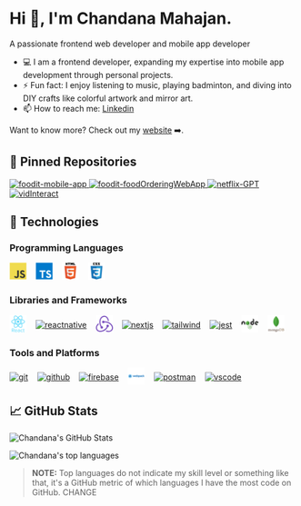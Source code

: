 # Hi 👋, I'm Chandana Mahajan.

A passionate frontend web developer and mobile app developer

- 💻 I am a frontend developer, expanding my expertise into mobile app development through personal projects.
- ⚡ Fun fact: I enjoy listening to music, playing badminton, and diving into DIY crafts like colorful artwork and mirror art.
- 📫 How to reach me: [Linkedin](linkedin.com/in/chandana-mahajan-509b25186)

Want to know more? Check out my [website](https://chandanamahajan.netlify.app/) ➡️.

## 📌 Pinned Repositories

<div>
  <a href="https://github.com/chandana105/foodit-mobile-app" target="_blank">
     <img src="https://github-readme-stats.vercel.app/api/pin/?username=chandana105&repo=foodit-mobile-app&theme=dracula" alt="foodit-mobile-app" />
   </a>  
   <a href="https://github.com/chandana105/foodit-foodOrderingWebApp" target="_blank">
     <img src="https://github-readme-stats.vercel.app/api/pin/?username=chandana105&repo=foodit-foodOrderingWebApp&theme=dracula" alt="foodit-foodOrderingWebApp" />
   </a>  
  <a href="https://github.com/chandana105/netflix-GPT" target="_blank">
  <img src="https://github-readme-stats.vercel.app/api/pin/?username=chandana105&repo=netflix-GPT&theme=dracula" alt="netflix-GPT" />
</a>
  <a href="https://github.com/chandana105/vidInteract" target="_blank">
  <img src="https://github-readme-stats.vercel.app/api/pin/?username=chandana105&repo=vidInteract&theme=dracula" alt="vidInteract" />
</a>

</div>

## 🧰 Technologies

<!-- Programming Languages -->

### Programming Languages

<div style="display: flex; flex-wrap: wrap; gap: 16px; align-items: center;">
  <span style="display: flex; align-items: center;">
    <a href="https://developer.mozilla.org/en-US/docs/Web/JavaScript" target="_blank" rel="noreferrer" > 
      <img src="https://raw.githubusercontent.com/devicons/devicon/master/icons/javascript/javascript-original.svg" alt="javascript" width="30" height="30"/>
    </a>
  </span>
  <span style="display: flex; align-items: center;">
    <a href="https://www.typescriptlang.org/" target="_blank" rel="noreferrer"> 
      <img src="https://raw.githubusercontent.com/devicons/devicon/master/icons/typescript/typescript-original.svg" alt="typescript" width="30" height="30"/> 
    </a> 
  </span>
  <span style="display: flex; align-items: center;">
    <a href="https://developer.mozilla.org/en-US/docs/Glossary/HTML5" target="_blank" rel="noreferrer"> 
      <img src="https://raw.githubusercontent.com/devicons/devicon/master/icons/html5/html5-original-wordmark.svg" alt="html5" width="30" height="30"/> 
    </a> 
  </span>
  <span style="display: flex; align-items: center;">
    <a href="https://www.w3schools.com/css/" target="_blank" rel="noreferrer"> 
      <img src="https://raw.githubusercontent.com/devicons/devicon/master/icons/css3/css3-original-wordmark.svg" alt="css3" width="30" height="30"/> 
    </a> 
  </span>
</div>

<!-- Languages and Frameworks -->

### Libraries and Frameworks

<div style="display: flex; align-items: center; flex-wrap: wrap; gap: 16px;">
  <span style="display: flex; align-items: center;">
    <a href="https://reactjs.org/" target="_blank" rel="noreferrer"> 
      <img src="https://raw.githubusercontent.com/devicons/devicon/master/icons/react/react-original-wordmark.svg" alt="react" width="30" height="30"/> 
    </a> 
  </span>
  <span style="display: flex; align-items: center;">
    <a href="https://reactnative.dev/" target="_blank" rel="noreferrer"> 
      <img src="https://reactnative.dev/img/header_logo.svg" alt="reactnative" width="30" height="30"/> 
    </a> 
  </span>
  <span style="display: flex; align-items: center;">
    <a href="https://redux.js.org" target="_blank" rel="noreferrer"> 
      <img src="https://raw.githubusercontent.com/devicons/devicon/master/icons/redux/redux-original.svg" alt="redux" width="30" height="30"/> 
    </a> 
  </span>
  <span style="display: flex; align-items: center;">
    <a href="https://nextjs.org/" target="_blank" rel="noreferrer"> 
      <img src="https://img.shields.io/badge/-NEXTJS-black?style=flat-square&logo=nextjs" alt="nextjs" width="30" height="30"/> 
    </a>
  </span>
  <span style="display: flex; align-items: center;">
    <a href="https://tailwindcss.com/" target="_blank" rel="noreferrer"> 
      <img src="https://www.vectorlogo.zone/logos/tailwindcss/tailwindcss-icon.svg" alt="tailwind" width="30" height="30"/> 
    </a>
  </span>
  <span style="display: flex; align-items: center;">
    <a href="https://jestjs.io" target="_blank" rel="noreferrer"> 
      <img src="https://www.vectorlogo.zone/logos/jestjsio/jestjsio-icon.svg" alt="jest" width="30" height="30"/> 
    </a> 
  </span>
  <span style="display: flex; align-items: center;">
    <a href="https://nodejs.org" target="_blank" rel="noreferrer"> 
      <img src="https://raw.githubusercontent.com/devicons/devicon/master/icons/nodejs/nodejs-original-wordmark.svg" alt="nodejs" width="30" height="30"/> 
    </a> 
  </span>
  <span style="display: flex; align-items: center;">
    <a href="https://www.mongodb.com/" target="_blank" rel="noreferrer"> 
      <img src="https://raw.githubusercontent.com/devicons/devicon/master/icons/mongodb/mongodb-original-wordmark.svg" alt="mongodb" width="30" height="30"/> 
    </a> 
  </span>
  
</div>

<!-- Tools and Platforms -->

### Tools and Platforms

<div style="display: flex; align-items: center; flex-wrap: wrap; gap: 16px;">
  <span style="display: flex; align-items: center;">
    <a href="https://git-scm.com/" target="_blank" rel="noreferrer"> 
      <img src="https://www.vectorlogo.zone/logos/git-scm/git-scm-icon.svg" alt="git" width="30" height="30"/> 
    </a> 
  </span>
  <span style="display: flex; align-items: center;">
    <a href="https://github.com/" target="_blank" rel="noreferrer"> 
      <img src="https://github.githubassets.com/images/modules/logos_page/GitHub-Mark.png" alt="github" width="30" height="30"/> 
    </a> 
  </span>
  <span style="display: flex; align-items: center;">
    <a href="https://firebase.google.com/" target="_blank" rel="noreferrer"> 
      <img src="https://www.vectorlogo.zone/logos/firebase/firebase-icon.svg" alt="firebase" width="30" height="30"/> 
    </a> 
  </span>
  <span style="display: flex; align-items: center;">
    <a href="https://webpack.js.org" target="_blank" rel="noreferrer"> 
      <img src="https://raw.githubusercontent.com/devicons/devicon/d00d0969292a6569d45b06d3f350f463a0107b0d/icons/webpack/webpack-original-wordmark.svg" alt="webpack" width="30" height="30"/> 
    </a> 
  </span>
  <span style="display: flex; align-items: center;">
    <a href="https://postman.com" target="_blank" rel="noreferrer"> 
      <img src="https://www.vectorlogo.zone/logos/getpostman/getpostman-icon.svg" alt="postman" width="30" height="30"/> 
    </a> 
  </span>
  <span style="display: flex; align-items: center;">
    <a href="https://code.visualstudio.com/" target="_blank" rel="noreferrer"> 
      <img src="https://code.visualstudio.com/favicon.ico" alt="vscode" width="30" height="30"/> 
    </a> 
  </span>
</div>

## 📈 GitHub Stats

![Chandana's GitHub Stats](https://github-readme-stats.vercel.app/api?username=chandana105&show_icons=true&theme=dracula)

![Chandana's top languages](https://github-readme-stats.vercel.app/api/top-langs/?username=chandana105&layout=compact&theme=dracula)

> **NOTE:** Top languages do not indicate my skill level or something like that, it's a GitHub metric of which languages I have the most code on GitHub. CHANGE
